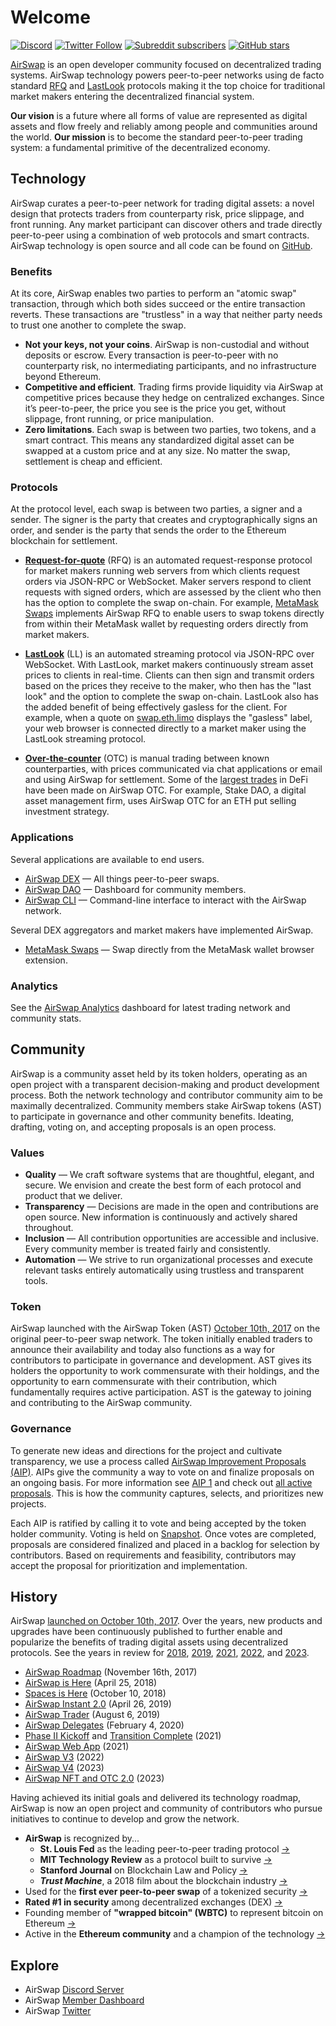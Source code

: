 # Welcome

[![Discord](https://img.shields.io/discord/590643190281928738.svg)](https://discord.gg/Pc6gV3hFjR) [![Twitter Follow](https://img.shields.io/twitter/follow/airswap?style=social)](https://x.com/airswap) [![Subreddit subscribers](https://img.shields.io/reddit/subreddit-subscribers/AirSwap?style=social)](https://www.reddit.com/r/AirSwap/) [![GitHub stars](https://img.shields.io/github/stars/airswap/airswap-protocols?style=social)](https://github.com/airswap/airswap-protocols)

[AirSwap](https://www.airswap.xyz) is an open developer community focused on decentralized trading systems. AirSwap technology powers peer-to-peer networks using de facto standard [RFQ](./technology/protocols.md) and [LastLook](./technology/protocols.md) protocols making it the top choice for traditional market makers entering the decentralized financial system.

**Our vision** is a future where all forms of value are represented as digital assets and flow freely and reliably among people and communities around the world. **Our mission** is to become the standard peer-to-peer trading system: a fundamental primitive of the decentralized economy.

## Technology

AirSwap curates a peer-to-peer network for trading digital assets: a novel design that protects traders from counterparty risk, price slippage, and front running. Any market participant can discover others and trade directly peer-to-peer using a combination of web protocols and smart contracts. AirSwap technology is open source and all code can be found on [GitHub](https://github.com/airswap/).

### Benefits

At its core, AirSwap enables two parties to perform an "atomic swap" transaction, through which both sides succeed or the entire transaction reverts. These transactions are "trustless" in a way that neither party needs to trust one another to complete the swap.

- **Not your keys, not your coins**. AirSwap is non-custodial and without deposits or escrow. Every transaction is peer-to-peer with no counterparty risk, no intermediating participants, and no infrastructure beyond Ethereum.
- **Competitive and efficient**. Trading firms provide liquidity via AirSwap at competitive prices because they hedge on centralized exchanges. Since it’s peer-to-peer, the price you see is the price you get, without slippage, front running, or price manipulation.
- **Zero limitations**. Each swap is between two parties, two tokens, and a smart contract. This means any standardized digital asset can be swapped at a custom price and at any size. No matter the swap, settlement is cheap and efficient.

### Protocols

At the protocol level, each swap is between two parties, a signer and a sender. The signer is the party that creates and cryptographically signs an order, and sender is the party that sends the order to the Ethereum blockchain for settlement.

- **[Request-for-quote](./glossary.md#request-for-quote-rfq)** (RFQ) is an automated request-response protocol for market makers running web servers from which clients request orders via JSON-RPC or WebSocket. Maker servers respond to client requests with signed orders, which are assessed by the client who then has the option to complete the swap on-chain. For example, [MetaMask Swaps](https://medium.com/metamask/introducing-metamask-swaps-84318c643785) implements AirSwap RFQ to enable users to swap tokens directly from within their MetaMask wallet by requesting orders directly from market makers.

- **[LastLook](./glossary.md#last-look-ll)** (LL) is an automated streaming protocol via JSON-RPC over WebSocket. With LastLook, market makers continuously stream asset prices to clients in real-time. Clients can then sign and transmit orders based on the prices they receive to the maker, who then has the "last look" and the option to complete the swap on-chain. LastLook also has the added benefit of being effectively gasless for the client. For example, when a quote on [swap.eth.limo](http://swap.eth.limo) displays the "gasless" label, your web browser is connected directly to a market maker using the LastLook streaming protocol.

- **[Over-the-counter](./glossary.md#over-the-counter-otc)** (OTC) is manual trading between known counterparties, with prices communicated via chat applications or email and using AirSwap for settlement. Some of the [largest trades](https://etherscan.io/tx/0x346a9f45c70d4f323c67fd0f348b2a8aaa7477a719557c27a8130c8873279d3b) in DeFi have been made on AirSwap OTC. For example, Stake DAO, a digital asset management firm, uses AirSwap OTC for an ETH put selling investment strategy.

### Applications

Several applications are available to end users.

- [AirSwap DEX](https://dex.airswap.xyz/) — All things peer-to-peer swaps.
- [AirSwap DAO](https://dao.airswap.xyz/) — Dashboard for community members.
- [AirSwap CLI](https://github.com/airswap/airswap-cli) — Command-line interface to interact with the AirSwap network.

Several DEX aggregators and market makers have implemented AirSwap.

- [MetaMask Swaps](https://metamask.io/swaps.html) — Swap directly from the MetaMask wallet browser extension.

### Analytics

See the [AirSwap Analytics](https://analytics.airswap.xyz/) dashboard for latest trading network and community stats.

## Community

AirSwap is a community asset held by its token holders, operating as an open project with a transparent decision-making and product development process. Both the network technology and contributor community aim to be maximally decentralized. Community members stake AirSwap tokens (AST) to participate in governance and other community benefits. Ideating, drafting, voting on, and accepting proposals is an open process.

### Values

- **Quality** — We craft software systems that are thoughtful, elegant, and secure. We envision and create the best form of each protocol and product that we deliver.
- **Transparency** — Decisions are made in the open and contributions are open source. New information is continuously and actively shared throughout.
- **Inclusion** — All contribution opportunities are accessible and inclusive. Every community member is treated fairly and consistently.
- **Automation** — We strive to run organizational processes and execute relevant tasks entirely automatically using trustless and transparent tools.

### Token

AirSwap launched with the AirSwap Token (AST) [October 10th, 2017](https://medium.com/fluidity/airswap-token-launch-report-fbd04b748eb1) on the original peer-to-peer swap network. The token initially enabled traders to announce their availability and today also functions as a way for contributors to participate in governance and development. AST gives its holders the opportunity to work commensurate with their holdings, and the opportunity to earn commensurate with their contribution, which fundamentally requires active participation. AST is the gateway to joining and contributing to the AirSwap community.

### Governance

To generate new ideas and directions for the project and cultivate transparency, we use a process called [AirSwap Improvement Proposals (AIP)](./community/proposals.md). AIPs give the community a way to vote on and finalize proposals on an ongoing basis. For more information see [AIP 1](https://github.com/airswap/airswap-aips/issues/1) and check out [all active proposals](https://github.com/airswap/aips). This is how the community captures, selects, and prioritizes new projects.

Each AIP is ratified by calling it to vote and being accepted by the token holder community. Voting is held on [Snapshot](https://snapshot.org/#/vote.airswap.eth). Once votes are completed, proposals are considered finalized and placed in a backlog for selection by contributors. Based on requirements and feasibility, contributors may accept the proposal for prioritization and implementation.

## History

AirSwap [launched on October 10th, 2017](https://medium.com/fluidity/airswap-token-launch-report-fbd04b748eb1). Over the years, new products and upgrades have been continuously published to further enable and popularize the benefits of trading digital assets using decentralized protocols. See the years in review for [2018](https://medium.com/fluidity/2018-a-year-in-review-d7f5cb0e5d76), [2019](https://medium.com/fluidity/2019-a-year-in-review-6b40035e6edb), [2021](https://medium.com/airswap/2021-a-year-in-review-20dff123b11), [2022](https://medium.com/airswap/2022-a-year-in-review-918f1d7b9a71), and [2023](https://medium.com/airswap/2023-a-year-in-review-7bebc102c0d7).

- [AirSwap Roadmap](https://medium.com/fluidity/the-airswap-roadmap-1c1a3c3b20d3) (November 16th, 2017)
- [AirSwap is Here](https://medium.com/fluidity/airswap-is-here-c83c001d5bbe) (April 25, 2018)
- [Spaces is Here](https://medium.com/fluidity/spaces-is-here-a36fa6753474) (October 10, 2018)
- [AirSwap Instant 2.0](https://medium.com/fluidity/airswap-instant-2-0-d10906447838) (April 26, 2019)
- [AirSwap Trader](https://medium.com/fluidity/introducing-airswap-trader-63a0ef9e67c0) (August 6, 2019)
- [AirSwap Delegates](https://medium.com/fluidity/introducing-airswap-delegates-1c3db83be1db) (February 4, 2020)
- [Phase II Kickoff](https://x.com/airswap/status/1346542008345747457) and [Transition Complete](https://x.com/airswap/status/1359190898110853122) (2021)
- [AirSwap Web App](https://medium.com/airswap/airswap-dao-launches-new-app-cb5a9735b9e1) (2021)
- [AirSwap V3](https://medium.com/airswap/introducing-airswap-v3-97f8d14bebad) (2022)
- [AirSwap V4](https://medium.com/airswap/introducing-airswap-v4-1962923ccc74) (2023)
- [AirSwap NFT and OTC 2.0](https://medium.com/airswap/happy-10-10-nft-marketplaces-otc-2-0-protocols-4-1-and-more-b49cf6b1bc2f) (2023)

Having achieved its initial goals and delivered its technology roadmap, AirSwap is now an open project and community of contributors who pursue initiatives to continue to develop and grow the network.

- **AirSwap** is recognized by...
  - **St. Louis Fed** as the leading peer-to-peer trading protocol [→](https://research.stlouisfed.org/publications/review/2021/02/05/decentralized-finance-on-blockchain-and-smart-contract-based-financial-markets)
  - **MIT Technology Review** as a protocol built to survive [→](https://www.technologyreview.com/2018/02/22/145100/when-the-cryptocurrency-bubble-pops-these-tokens-are-built-to-survive/)
  - **Stanford Journal** on Blockchain Law and Policy [→](https://stanford-jblp.pubpub.org/pub/deconstructing-dex/release/1)
  - _**Trust Machine**_, a 2018 film about the blockchain industry [→](https://www.imdb.com/title/tt7407496/)
- Used for the **first ever peer-to-peer swap** of a tokenized security [→](https://tokenist.com/airswap-facilitates-first-compliant-security-token-transfer-on-a-public-blockchain/)
- **Rated #1 in security** among decentralized exchanges (DEX) [→](https://icorating.com/pdf/65/1/pnN3XH96SRWtSs1YMNn2MSw805II3mD7UwKyMrPA.pdf)
- Founding member of **"wrapped bitcoin" (WBTC)** to represent bitcoin on Ethereum [→](https://www.bitgo.com/newsroom/press-releases/wbtc-brings-bitcoin-to-ethereum)
- Active in the **Ethereum community** and a champion of the technology [→](https://medium.com/fluidity/airswap-devcon-5-43adcf758ba8)

## Explore

- AirSwap [Discord Server](https://discord.gg/Pc6gV3hFjR)
- AirSwap [Member Dashboard](https://dao.airswap.eth.limo/)
- AirSwap [Twitter](https://x.com/airswap)
